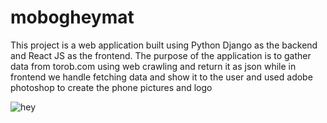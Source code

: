# mobogheymat


This project is a web application built using Python Django as the backend and React JS as the frontend. The purpose of the application is to gather data from torob.com using web crawling and return it as json while in frontend we handle fetching data and show it to the user and used adobe photoshop to create the phone pictures and logo 


![hey](https://lh3.googleusercontent.com/u/0/drive-viewer/AFGJ81pneW3bB4b9sy0dNkaZrjW48eREuLUQ3xFC8HTSXeT6x94D5TcqySdvrolFibHCjxXWc1Ziq_L5vI8tORai1J0wYJwuqw=w1440-h767)
